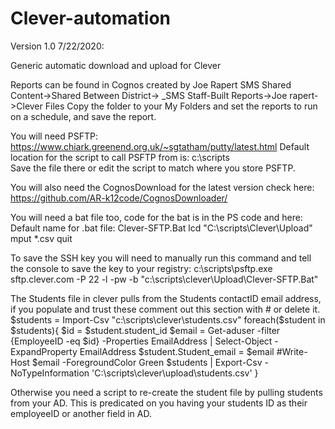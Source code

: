 # Clever-automation
Version 1.0 7/22/2020:

Generic automatic download and upload for Clever

Reports can be found in Cognos created by Joe Rapert
SMS Shared Content->Shared Between District-> _SMS Staff-Built Reports->Joe rapert->Clever Files
Copy the folder to your My Folders and set the reports to run on a schedule, and save the report.

You will need PSFTP:
https://www.chiark.greenend.org.uk/~sgtatham/putty/latest.html
Default location for the script to call PSFTP from is: c:\scripts\
Save the file there or edit the script to match where you store PSFTP.

You will also need the CognosDownload for the latest version check here:
https://github.com/AR-k12code/CognosDownloader/

You will need a bat file too, code for the bat is in the PS code and here:
Default name for .bat file: Clever-SFTP.Bat
lcd "C:\scripts\Clever\Upload"
mput *.csv
quit

To save the SSH key you will need to manually run this command and tell the console to save the key to your registry:
c:\scripts\psftp.exe  sftp.clever.com -P 22 -l <username> -pw <password>  -b "c:\scripts\clever\Upload\Clever-SFTP.Bat"

The Students file in clever pulls from the Students contactID email address, if you populate and trust these comment out this section with # or delete it.
$students = Import-Csv "c:\scripts\clever\students.csv"
foreach($student in $students){
    $id = $student.student_id
$email = Get-aduser -filter {EmployeeID -eq $id} -Properties EmailAddress | Select-Object -ExpandProperty EmailAddress
$student.Student_email = $email
#Write-Host $email -ForegroundColor Green
$students | Export-Csv -NoTypeInformation 'C:\scripts\clever\upload\students.csv'
}

Otherwise you need a script to re-create the student file by pulling students from your AD. This is predicated on you having your students ID as their employeeID or another field in AD.
